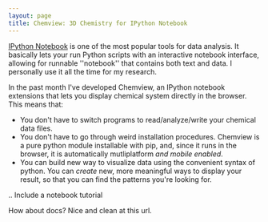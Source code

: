 ```yaml
---
layout: page
title: Chemview: 3D Chemistry for IPython Notebook
---
```


[IPython Notebook](http://ipython.org/notebook.html) is one of the most popular tools for data analysis. It basically lets your run Python scripts with an interactive notebook interface, allowing for runnable ''notebook'' that contains both text and data. I personally use it all the time for my research.

In the past month I've developed Chemview, an IPython notebook extensions that lets you display chemical system directly in the browser. This means that:

 - You don't have to switch programs to read/analyze/write your chemical data files.
 - You don't have to go through weird installation procedures. Chemview is a pure python module installable with pip, and, since it runs in the browser, it is automatically mutliplatform *and mobile enabled*.
 - You can build new way to visualize data using the convenient syntax of python. You can *create* new, more meaningful ways to display your result, so that you can find the patterns you're looking for.


.. Include a notebook tutorial

How about docs? Nice and clean at this url.
